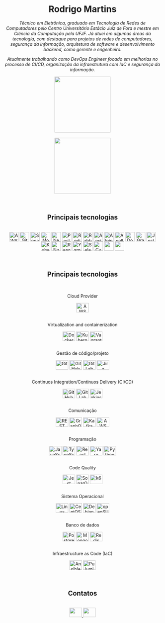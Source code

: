 <div align="center">
  <h1>Rodrigo Martins</h1>
  <p><i>Técnico em Eletrônica, graduado em Tecnologia de Redes de Computadores pelo Centro Universitário Estácio Juiz de Fora e mestre em Ciência da Computação pela UFJF. Já atuei em algumas áreas da tecnologia, com destaque para projetos de redes de computadores, segurança da informação, arquitetura de software e desenvolvimento backend, como gerente e engenheiro.

Atualmente trabalhando como DevOps Engineer focado em melhorias no processo de CI/CD, organização da infraestrutura com IaC e segurança da informação.</i></p>
</div>

<div align="center">
  <a href="https://github.com/drigos">
    <img height="180em" src="https://github-readme-stats.vercel.app/api?username=drigos&show_icons=true&theme=github_dark&include_all_commits=true&count_private=true" />
  </a>
</div>
<br />

<div align="center">
  <a href="https://github.com/drigos">
    <img height="180em" src="https://github-readme-stats.vercel.app/api/top-langs/?username=drigos&layout=compact&langs_count=8&theme=github_dark" />
  </a>
</div>
<br />

<div align="center">
  <br />
  <h2>Principais tecnologias</h2>
  <br />
  <div style="display: inline_block">
    <img align="center" alt="AWS" height="30" src="https://img.shields.io/badge/Amazon_AWS-FF9900?style=for-the-badge&logo=amazonaws&logoColor=white" />
    <img align="center" alt="GitHub Actions" height="30" src="https://img.shields.io/badge/GitHub_Actions-2088FF?style=for-the-badge&logo=github-actions&logoColor=white" />
    <img align="center" alt="Sonar Cloud" height="30" src="https://img.shields.io/badge/Sonar%20cloud-F3702A?style=for-the-badge&logo=sonarcloud&logoColor=white" />
    <img align="center" alt="MongoDB" height="30" src="https://img.shields.io/badge/MongoDB-4EA94B?style=for-the-badge&logo=mongodb&logoColor=white" />
    <img align="center" alt="Neo4j" height="30" src="https://img.shields.io/badge/Neo4j-018bff?style=for-the-badge&logo=neo4j&logoColor=white" />
    <img align="center" alt="PostgreSQL" height="30" src="https://img.shields.io/badge/PostgreSQL-316192?style=for-the-badge&logo=postgresql&logoColor=white" />
    <img align="center" alt="Redis" height="30" src="https://img.shields.io/badge/redis-%23DD0031.svg?&style=for-the-badge&logo=redis&logoColor=white" />
    <img align="center" alt="RabbitMQ" height="30" src="https://img.shields.io/badge/rabbitmq-%23FF6600.svg?&style=for-the-badge&logo=rabbitmq&logoColor=white
	" />
    <img align="center" alt="Ansible" height="30" src="https://img.shields.io/badge/Ansible-000000?style=for-the-badge&logo=ansible&logoColor=white" />
    <img align="center" alt="Alpine" height="30" src="https://img.shields.io/badge/AlpineJS-8BC0D0?style=for-the-badge&logo=alpine.js&logoColor=black
	" />
    <img align="center" alt="Apollo GraphQL" height="30" src="https://img.shields.io/badge/Apollo%20GraphQL-311C87?&style=for-the-badge&logo=Apollo%20GraphQL&logoColor=white" />
    <img align="center" alt="Docker" height="30" src="https://img.shields.io/badge/Docker-2CA5E0?style=for-the-badge&logo=docker&logoColor=white" />
    <img align="center" alt="GraphQL" height="30" src="https://img.shields.io/badge/GraphQl-E10098?style=for-the-badge&logo=graphql&logoColor=white" />
    <img align="center" alt="Jest" height="30" src="https://img.shields.io/badge/Jest-C21325?style=for-the-badge&logo=jest&logoColor=white" />
    <img align="center" alt="Kubernetes" height="30" src="https://img.shields.io/badge/kubernetes-326ce5.svg?&style=for-the-badge&logo=kubernetes&logoColor=white" />
    <img align="center" alt="Node.js" height="30" src="https://img.shields.io/badge/Node.js-339933?style=for-the-badge&logo=nodedotjs&logoColor=white" />
    <img align="center" alt="React" height="30" src="https://img.shields.io/badge/React-20232A?style=for-the-badge&logo=react&logoColor=61DAFB" />
    <img align="center" alt="Yarn" height="30" src="https://img.shields.io/badge/Yarn-2C8EBB?style=for-the-badge&logo=yarn&logoColor=white" />
    <img align="center" alt="Selenium" height="30" src="https://img.shields.io/badge/Selenium-43B02A?style=for-the-badge&logo=Selenium&logoColor=white" />
    <img align="center" alt="CyPress" height="30" src="https://img.shields.io/badge/Cypress-17202C?style=for-the-badge&logo=cypress&logoColor=white" />
    <img align="center" alt="" height="30" src="" />
    <img align="center" alt="" height="30" src="" />
    
  </div>
  <br />
</div>


<div align="center">
  <br />
  <h2>Principais tecnologias</h2>
  <br />
  <p>Cloud Provider</p>
  <div style="display: inline_block">
    <img align="center" alt="AWS" height="30" width="40" src="https://cdn.jsdelivr.net/gh/devicons/devicon@master/icons/amazonwebservices/amazonwebservices-original.svg" />
  </div>
  <br />
  <p>Virtualization and containerization</p>
  <div style="display: inline_block">
    <img align="center" alt="Docker" height="30" width="40" src="https://cdn.jsdelivr.net/gh/devicons/devicon@master/icons/docker/docker-original.svg" />
    <img align="center" alt="Kubernetes" height="30" width="40" src="https://cdn.jsdelivr.net/gh/devicons/devicon@master/icons/kubernetes/kubernetes-plain.svg" />
    <img align="center" alt="Vagrant" height="30" width="40" src="https://cdn.jsdelivr.net/gh/devicons/devicon@master/icons/vagrant/vagrant-original.svg" />
  </div>
  <br />
  <p>Gestão de código/projeto</p>
  <div style="display: inline_block">
    <img align="center" alt="Git" height="30" width="40" src="https://cdn.jsdelivr.net/gh/devicons/devicon@master/icons/git/git-original.svg" />
    <img align="center" alt="GitHub" height="30" width="40" src="https://cdn.jsdelivr.net/gh/devicons/devicon@master/icons/github/github-original.svg" />
    <img align="center" alt="GitLab" height="30" width="40" src="https://cdn.jsdelivr.net/gh/devicons/devicon@master/icons/gitlab/gitlab-original.svg" />
    <img align="center" alt="Jira" height="30" width="40" src="https://cdn.jsdelivr.net/gh/devicons/devicon@master/icons/jira/jira-original.svg" />
  </div>
  <br />
  <p>Continuos Integration/Continuos Delivery (CI/CD)</p>
  <div style="display: inline_block">
    <img align="center" alt="GitHub" height="30" width="40" src="https://cdn.jsdelivr.net/gh/devicons/devicon@master/icons/github/github-original.svg" />
    <img align="center" alt="GitLab" height="30" width="40" src="https://cdn.jsdelivr.net/gh/devicons/devicon@master/icons/gitlab/gitlab-original.svg" />
    <img align="center" alt="Jenkins" height="30" width="40" src="https://cdn.jsdelivr.net/gh/devicons/devicon@master/icons/jenkins/jenkins-original.svg" />
  </div>
  <br />
  <p>Comunicação</p>
  <div style="display: inline_block">
    <img align="center" alt="REST" height="30" width="40" src="" />
    <img align="center" alt="GraphQL" height="30" width="40" src="https://cdn.jsdelivr.net/gh/devicons/devicon@master/icons/graphql/graphql-plain.svg" />
    <img align="center" alt="Kafka" height="30" width="40" src="" />
    <img align="center" alt="AWS SQS/SNS" height="30" width="40" src="" />
  </div>
  <br />
  <p>Programação</p>
  <div style="display: inline_block">
    <img align="center" alt="JavaScript" height="30" width="40" src="https://cdn.jsdelivr.net/gh/devicons/devicon@master/icons/javascript/javascript-original.svg" />
    <img align="center" alt="TypeScript" height="30" width="40" src="https://cdn.jsdelivr.net/gh/devicons/devicon@master/icons/typescript/typescript-original.svg" />
    <img align="center" alt="React" height="30" width="40" src="https://cdn.jsdelivr.net/gh/devicons/devicon@master/icons/react/react-original.svg" />
    <img align="center" alt="Yarn" height="30" width="40" src="https://cdn.jsdelivr.net/gh/devicons/devicon@master/icons/yarn/yarn-original.svg" />
    <img align="center" alt="Python" height="30" width="40" src="https://cdn.jsdelivr.net/gh/devicons/devicon@master/icons/python/python-original.svg" />
  </div>
  <br />
  <p>Code Quality</p>
  <div style="display: inline_block">
    <img align="center" alt="Jest" height="30" width="40" src="https://cdn.jsdelivr.net/gh/devicons/devicon@master/icons/jest/jest-plain.svg" />
    <img align="center" alt="SonarQube" height="30" width="40" src="" />
    <img align="center" alt="k6" height="30" width="40" src="" />
  </div>
  <br />
  <p>Sistema Operacional</p>
  <div style="display: inline_block">
    <img align="center" alt="Linux" height="30" width="40" src="https://cdn.jsdelivr.net/gh/devicons/devicon@master/icons/linux/linux-original.svg" />
    <img align="center" alt="CentOS" height="30" width="40" src="https://cdn.jsdelivr.net/gh/devicons/devicon@master/icons/centos/centos-original.svg" />
    <img align="center" alt="Debian" height="30" width="40" src="https://cdn.jsdelivr.net/gh/devicons/devicon@master/icons/debian/debian-original.svg" />
    <img align="center" alt="openSUSE" height="30" width="40" src="" />
  </div>
  <br />
  <p>Banco de dados</p>
  <div style="display: inline_block">
    <img align="center" alt="PostgreSQL" height="30" width="40" src="https://cdn.jsdelivr.net/gh/devicons/devicon@master/icons/postgresql/postgresql-original.svg" />
    <img align="center" alt="MongoDB" height="30" width="40" src="https://cdn.jsdelivr.net/gh/devicons/devicon@master/icons/mongodb/mongodb-original.svg" />
    <img align="center" alt="Redis" height="30" width="40" src="https://cdn.jsdelivr.net/gh/devicons/devicon@master/icons/redis/redis-original.svg" />
  </div>
  <br />
  <p>Infraestructure as Code (IaC)</p>
  <div style="display: inline_block">
      <img align="center" alt="Ansible" height="30" width="40" src="" />
      <img align="center" alt="Pulumi" height="30" width="40" src="" />
  </div>
</div>
<br />

<div align="center"> 
  <br />
  <h2>Contatos</h2>
  <br />
  <a href="https://www.linkedin.com/in/martinsdrg" target="_blank">
    <img height="30" width="40" src="https://cdn.jsdelivr.net/gh/devicons/devicon/icons/linkedin/linkedin-original.svg" />
  </a> 
  <a href="https://twitter.com/martinsdrg" target="_blank">
    <img height="30" width="40" src="https://cdn.jsdelivr.net/gh/devicons/devicon@master/icons/twitter/twitter-original.svg" />
  </a>
</div>
